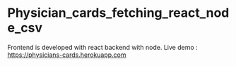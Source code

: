 # Physician_cards_fetching_react_node_csv
Frontend is developed with react backend with node.
Live demo : https://physicians-cards.herokuapp.com
